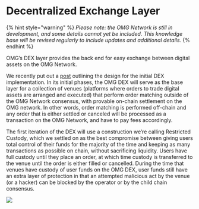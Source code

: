 # Decentralized Exchange Layer

{% hint style="warning" %}
_Please note: the OMG Network is still in development, and some details cannot yet be included. This knowledge base will be revised regularly to include updates and additional details._
{% endhint %}

OMG’s DEX layer provides the back end for easy exchange between digital assets on the OMG Network.

We recently put out a [post](https://blog.omisego.network/omg-dex-update-6245812a7b2d) outlining the design for the initial DEX implementation. In its initial phases, the OMG DEX will serve as the base layer for a collection of venues \(platforms where orders to trade digital assets are arranged and executed\) that perform order matching outside of the OMG Network consensus, with provable on-chain settlement on the OMG network. In other words, order matching is performed off-chain and any order that is either settled or canceled will be processed as a transaction on the OMG Network, and have to pay fees accordingly.

The first iteration of the DEX will use a construction we’re calling Restricted Custody, which we settled on as the best compromise between giving users total control of their funds for the majority of the time and keeping as many transactions as possible on chain, without sacrificing liquidity. Users have full custody until they place an order, at which time custody is transferred to the venue until the order is either filled or cancelled. During the time that venues have custody of user funds on the OMG DEX, user funds still have an extra layer of protection in that an attempted malicious act by the venue \(or a hacker\) can be blocked by the operator or by the child chain consensus.

![](https://cdn-images-1.medium.com/max/1600/0*IPdKM2bkk-Uzio55)

